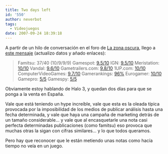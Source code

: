 ```yaml
---
title: Two days left
id: '550'
author: neverbot
tags:
  - Videojuegos
date: 2007-09-24 18:39:18
---
```


A partir de un hilo de conversación en el foro de [La zona oscura](http://www.lazonaoscura.com/), llego a [este mensaje](http://www.lazonaoscura.com/phpBB2/viewtopic.php?p=6416#6416) (actualizo datos y añado enlaces):

> Famitsu: 37/40 (10/9/9/9) 
  Gamespot: [9.5/10](http://www.gamespot.com/xbox360/action/halo3/index.html) 
  IGN: [9.5/10](http://xbox360.ign.com/articles/821/821911p1.html) 
  Meristation: [10/10](http://www.meristation.com/v3/des_analisis.php?pic=360&idj=cw4461114cc3e91&id=cw46ec2c623b7d4&idp=&otro=1) 
  Vandal: [9.6/10](http://www.vandal.net/analisis/x360/halo-3/4440) 
  Gametrailers.com: [9.8/10](http://www.gametrailers.com/gamepage.php?id=2606) 
  1UP.com: [10/10](http://www.1up.com/do/reviewPage?cId=3163125) 
  ComputerVideoGames: [9.7/10](http://www.computerandvideogames.com/article.php?id=172449) 
  Gamerankings: [96%](http://www.gamerankings.com/htmlpages2/926632.asp) 
  Eurogamer: [10/10](http://www.eurogamer.net/article.php?article_id=83948) 
  Gamepro: [5/5](http://www.gamepro.com/microsoft/xbox360/games/reviews/135749.shtml) 
  Gamespy: [5/5](http://xbox360.gamespy.com/xbox-360/halo-3/821976p1.html)

Obviamente estoy hablando de Halo 3, y quedan dos días para que se ponga a la venta en España.

Vale que está teniendo un hype increíble, vale que esta es la oleada típica provocada por la imposibilidad de los medios de publicar análisis hasta una fecha determinada, y vale que haya una campaña de marketing detrás de un tamaño considerable... y vale que al encasquetarle una nota casi perfecta determinadas publicaciones (como famitsu) eso provoca que muchas otras la sigan con cifras similares... y lo que todos queramos.

Pero hay que reconocer que le están metiendo unas notas como hacía tiempo no veía en un juego.